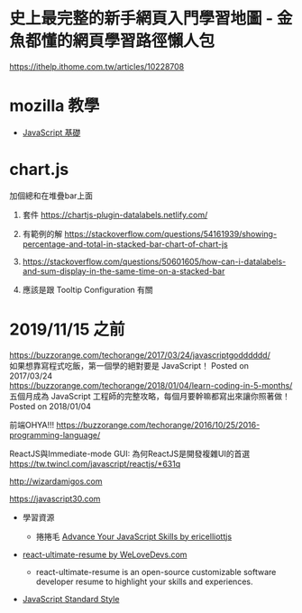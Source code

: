 # 史上最完整的新手網頁入門學習地圖 - 金魚都懂的網頁學習路徑懶人包
https://ithelp.ithome.com.tw/articles/10228708

# mozilla 教學
- [JavaScript 基礎](https://developer.mozilla.org/zh-TW/docs/Learn/Getting_started_with_the_web/JavaScript_basics)

# chart.js
加個總和在堆疊bar上面
1. 套件  https://chartjs-plugin-datalabels.netlify.com/
2. 有範例的解 https://stackoverflow.com/questions/54161939/showing-percentage-and-total-in-stacked-bar-chart-of-chart-js
3. https://stackoverflow.com/questions/50601605/how-can-i-datalabels-and-sum-display-in-the-same-time-on-a-stacked-bar

4. 應該是跟 Tooltip Configuration 有關


# 2019/11/15 之前
https://buzzorange.com/techorange/2017/03/24/javascriptgodddddd/  
如果想靠寫程式吃飯，第一個學的絕對要是 JavaScript！  Posted on 2017/03/24  
https://buzzorange.com/techorange/2018/01/04/learn-coding-in-5-months/  
五個月成為 JavaScript 工程師的完整攻略，每個月要幹嘛都寫出來讓你照著做！Posted on 2018/01/04


前端OHYA!!!
https://buzzorange.com/techorange/2016/10/25/2016-programming-language/

ReactJS與Immediate-mode GUI: 為何ReactJS是開發複雜UI的首選
https://tw.twincl.com/javascript/reactjs/*631q


http://wizardamigos.com  
  
  

https://javascript30.com  

- 學習資源
    - 捲捲毛 [Advance Your JavaScript Skills by ericelliottjs](https://ericelliottjs.com/)

- [react-ultimate-resume by WeLoveDevs.com](https://github.com/welovedevs/react-ultimate-resume)
    - react-ultimate-resume is an open-source customizable software developer resume to highlight your skills and experiences.

- [JavaScript Standard Style](https://github.com/standard/standard/blob/master/docs/README-zhtw.md)
